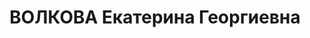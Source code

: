---
title: ВОЛКОВА Екатерина Георгиевна
description: '(? - ?)

  Социал-демократ. По делу "Союзного Бюро меньшевиков".

  Участие в соц. сопротивлении требует уточнения.

  (Муж - Волков Иван Григорьевич).'
---
